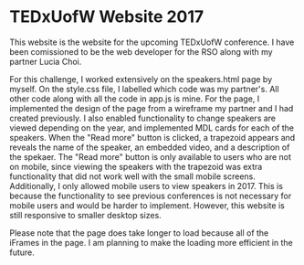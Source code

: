 # TEDxUofW Website 2017

This website is the website for the upcoming TEDxUofW conference. I have been comissioned to be the web developer for the RSO along with my partner Lucia Choi. 

For this challenge, I worked extensively on the speakers.html page by myself. On the style.css file, I labelled which code was my partner's. All other code along with all the code in app.js is mine. For the page, I implemented the design of the page from a wireframe my partner and I had created previously. I also enabled functionality to change speakers are viewed depending on the year, and implemented MDL cards for each of the speakers. When the "Read more" button is clicked, a trapezoid appears and reveals the name of the speaker, an embedded video, and a description of the spekaer. The "Read more" button is only available to users who are not on mobile, since viewing the speakers with the trapezoid was extra functionality that did not work well with the small mobile screens. Additionally, I only allowed mobile users to view speakers in 2017. This is because the functionality to see previous conferences is not necessary for mobile users and would be harder to implement. However, this website is still responsive to smaller desktop sizes. 

Please note that the page does take longer to load because all of the iFrames in the page. I am planning to make the loading more efficient in the future.